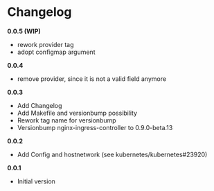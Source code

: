 # Changelog

**0.0.5 (WIP)**
- rework provider tag
- adopt configmap argument

**0.0.4**
- remove provider, since it is not a valid field anymore

**0.0.3**
- Add Changelog
- Add Makefile and versionbump possibility
- Rework tag name for versionbump
- Versionbump nginx-ingress-controller to 0.9.0-beta.13

**0.0.2**
- Add Config and hostnetwork (see kubernetes/kubernetes#23920)

**0.0.1**
- Initial version
